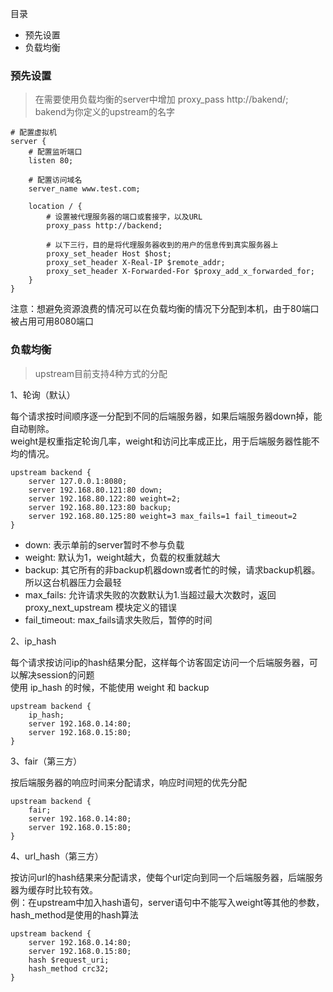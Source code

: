 目录

- 预先设置
- 负载均衡

### 预先设置

> 在需要使用负载均衡的server中增加 proxy_pass http://bakend/;   
> bakend为你定义的upstream的名字

```
# 配置虚拟机
server {
    # 配置监听端口
    listen 80;
    
    # 配置访问域名
    server_name www.test.com;
    
    location / {
        # 设置被代理服务器的端口或套接字，以及URL
        proxy_pass http://backend;
        
        # 以下三行，目的是将代理服务器收到的用户的信息传到真实服务器上
        proxy_set_header Host $host;
        proxy_set_header X-Real-IP $remote_addr;
        proxy_set_header X-Forwarded-For $proxy_add_x_forwarded_for;
    }
}
```

注意：想避免资源浪费的情况可以在负载均衡的情况下分配到本机，由于80端口被占用可用8080端口

### 负载均衡

> upstream目前支持4种方式的分配

1、轮询（默认）

每个请求按时间顺序逐一分配到不同的后端服务器，如果后端服务器down掉，能自动剔除。  
weight是权重指定轮询几率，weight和访问比率成正比，用于后端服务器性能不均的情况。

```
upstream backend {
    server 127.0.0.1:8080;
    server 192.168.80.121:80 down;
    server 192.168.80.122:80 weight=2;
    server 192.168.80.123:80 backup;
    server 192.168.80.125:80 weight=3 max_fails=1 fail_timeout=2
}
```

- down: 表示单前的server暂时不参与负载
- weight: 默认为1，weight越大，负载的权重就越大
- backup: 其它所有的非backup机器down或者忙的时候，请求backup机器。所以这台机器压力会最轻
- max_fails: 允许请求失败的次数默认为1.当超过最大次数时，返回proxy_next_upstream 模块定义的错误
- fail_timeout: max_fails请求失败后，暂停的时间

2、ip_hash

每个请求按访问ip的hash结果分配，这样每个访客固定访问一个后端服务器，可以解决session的问题  
使用 ip_hash 的时候，不能使用 weight 和 backup

```
upstream backend {
    ip_hash;
    server 192.168.0.14:80;
    server 192.168.0.15:80;
}
```

3、fair（第三方）

按后端服务器的响应时间来分配请求，响应时间短的优先分配

```
upstream backend {
    fair;
    server 192.168.0.14:80;
    server 192.168.0.15:80;
}
```

4、url_hash（第三方）

按访问url的hash结果来分配请求，使每个url定向到同一个后端服务器，后端服务器为缓存时比较有效。  
例：在upstream中加入hash语句，server语句中不能写入weight等其他的参数，hash_method是使用的hash算法

```
upstream backend {
    server 192.168.0.14:80;
    server 192.168.0.15:80;
    hash $request_uri;
    hash_method crc32;
}
```
